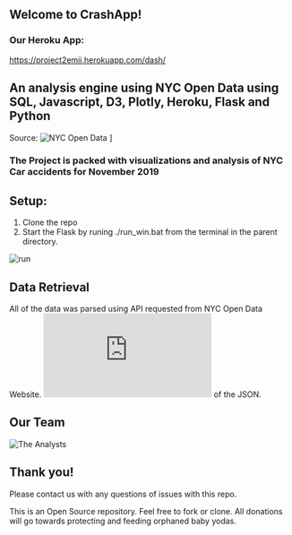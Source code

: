 ## Welcome to CrashApp! 
### Our Heroku App:
https://project2emjj.herokuapp.com/dash/


## An analysis engine using NYC Open Data using SQL, Javascript, D3, Plotly, Heroku, Flask and Python

Source:
![NYC Open Data](https://data.cityofnewyork.us/Public-Safety/Motor-Vehicle-Collisions-Crashes/h9gi-nx95)
]
### The Project is packed with visualizations and analysis of NYC Car accidents for November 2019

## Setup:
1. Clone the repo
2. Start the Flask by runing ./run_win.bat from the terminal in the parent directory.

![run](https://github.com/elzster/project2/blob/master/nycproject/static/snips/initialSetup.PNG)

## Data Retrieval

All of the data was parsed using API requested from NYC Open Data Website. 
![Here is an example](https://data.cityofnewyork.us/resource/h9gi-nx95.json) of the JSON. 

## Our Team

![The Analysts](https://github.com/elzster/project2/blob/master/nycproject/static/snips/AnalystTeam.PNG)


## Thank you! 
Please contact us with any questions of issues with this repo. 

This is an Open Source repository. Feel free to fork or clone. 
All donations will go towards protecting and feeding orphaned baby yodas. 

